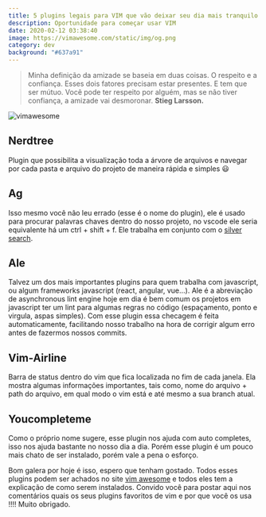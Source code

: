 ```yaml
---
title: 5 plugins legais para VIM que vão deixar seu dia mais tranquilo
description: Oportunidade para começar usar VIM
date: 2020-02-12 03:38:40
image: https://vimawesome.com/static/img/og.png
category: dev
background: "#637a91"
---
```


>Minha definição da amizade se baseia em duas coisas. O respeito e a confiança. Esses dois fatores precisam estar presentes. E tem que ser mútuo. Você pode ter respeito por alguém, mas se não tiver confiança, a amizade vai desmoronar. **Stieg Larsson.**

![vimawesome](https://vimawesome.com/static/img/og.png)

## Nerdtree

Plugin que possibilita a visualização toda a árvore de arquivos e navegar por cada pasta e arquivo do projeto de maneira rápida e simples 😃

## Ag
Isso mesmo você não leu errado (esse é o nome do plugin), ele é usado para procurar palavras chaves dentro do nosso projeto, no vscode ele seria equivalente há um ctrl + shift + f. Ele trabalha em conjunto com o [silver search](https://github.com/ggreer/the_silver_searcher).

## Ale
Talvez um dos mais importantes plugins para quem trabalha com javascript, ou algum frameworks javascript (react, angular, vue…). Ale é a abreviação de asynchronous lint engine hoje em dia é bem comum os projetos em javascript ter um lint para algumas regras no código (espaçamento, ponto e virgula, aspas simples). Com esse plugin essa checagem é feita automaticamente, facilitando nosso trabalho na hora de corrigir algum erro antes de fazermos nossos commits.

## Vim-Airline
Barra de status dentro do vim que fica localizada no fim de cada janela. Ela mostra algumas informações importantes, tais como, nome do arquivo + path do arquivo, em qual modo o vim está e até mesmo a sua branch atual.

## Youcompleteme
Como o próprio nome sugere, esse plugin nos ajuda com auto completes, isso nos ajuda bastante no nosso dia a dia. Porém esse plugin é um pouco mais chato de ser instalado, porém vale a pena o esforço.

Bom galera por hoje é isso, espero que tenham gostado. Todos esses plugins podem ser achados no site [vim awesome](https://vimawesome.com/) e todos eles tem a explicação de como serem instalados. Convido você para postar aqui nos comentários quais os seus plugins favoritos de vim e por que você os usa !!!! Muito obrigado.
